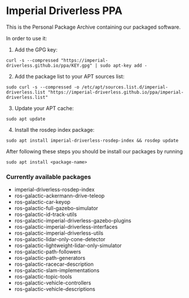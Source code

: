 # Imperial Driverless PPA

This is the Personal Package Archive containing our packaged software. 

In order to use it:

1. Add the GPG key:
```
curl -s --compressed "https://imperial-driverless.github.io/ppa/KEY.gpg" | sudo apt-key add -
```

2. Add the package list to your APT sources list:
``` 
sudo curl -s --compressed -o /etc/apt/sources.list.d/imperial-driverless.list "https://imperial-driverless.github.io/ppa/imperial-driverless.list"
```

3. Update your APT cache:
```
sudo apt update
```

4. Install the rosdep index package:
```
sudo apt install imperial-driverless-rosdep-index && rosdep update
```

After following these steps you should be install our packages by running
```
sudo apt install <package-name>
```

### Currently available packages <!-- do not change the title of this section, as the contents are automatically generated. Also, in order to add a section after this one changes are needed to update_packages.sh, as it deletes all lines after the section title -->
-  imperial-driverless-rosdep-index
-  ros-galactic-ackermann-drive-teleop
-  ros-galactic-car-keyop
-  ros-galactic-full-gazebo-simulator
-  ros-galactic-id-track-utils
-  ros-galactic-imperial-driverless-gazebo-plugins
-  ros-galactic-imperial-driverless-interfaces
-  ros-galactic-imperial-driverless-utils
-  ros-galactic-lidar-only-cone-detector
-  ros-galactic-lightweight-lidar-only-simulator
-  ros-galactic-path-followers
-  ros-galactic-path-generators
-  ros-galactic-racecar-description
-  ros-galactic-slam-implementations
-  ros-galactic-topic-tools
-  ros-galactic-vehicle-controllers
-  ros-galactic-vehicle-descriptions
